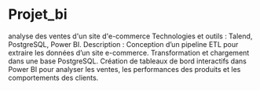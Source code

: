# Projet_bi
analyse des ventes d'un site d'e-commerce
Technologies et outils : Talend, PostgreSQL, Power BI.
Description : Conception d’un pipeline ETL pour extraire les données d’un site e-commerce. Transformation et chargement dans une base PostgreSQL. Création de tableaux de bord interactifs dans Power BI pour analyser les ventes, les performances des produits et les comportements des clients.
